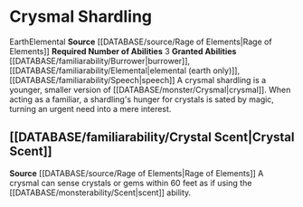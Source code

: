 ﻿---
id: '25'
name: Crysmal Shardling
source: '[[DATABASE/source/Rage of Elements|Rage of Elements]]'

---
# Crysmal Shardling

<span class="item-trait">Earth</span><span class="item-trait">Elemental</span>
**Source** [[DATABASE/source/Rage of Elements|Rage of Elements]]
**Required Number of Abilities** 3
**Granted Abilities** [[DATABASE/familiarability/Burrower|burrower]], [[DATABASE/familiarability/Elemental|elemental (earth only)]], [[DATABASE/familiarability/Speech|speech]]
A crysmal shardling is a younger, smaller version of [[DATABASE/monster/Crysmal|crysmal]]. When acting as a familiar, a shardling's hunger for crystals is sated by magic, turning an urgent need into a mere interest.

## [[DATABASE/familiarability/Crystal Scent|Crystal Scent]]

**Source** [[DATABASE/source/Rage of Elements|Rage of Elements]]
A crysmal can sense crystals or gems within 60 feet as if using the [[DATABASE/monsterability/Scent|scent]] ability.